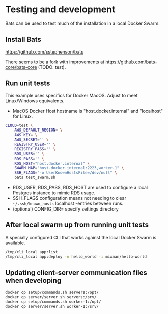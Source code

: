
# Testing and development

Bats can be used to test much of the installation in a local Docker Swarm.

## Install Bats

https://github.com/sstephenson/bats

There seems to be a fork with improvements at https://github.com/bats-core/bats-core (TODO: test).

## Run unit tests

This example uses specifics for Docker MacOS. Adjust to meet Linux/Windows equivalents.
* MacOS Docker Host hostname is "host.docker.internal" and "localhost" for Linux.

```sh
CLOUD=test \
    AWS_DEFAULT_REGION= \
    AWS_KEY= \
    AWS_SECRET='' \
    REGISTRY_USER='' \
    REGISTRY_PASS='' \
    RDS_USER='' \
    RDS_PASS='' \
    RDS_HOST="host.docker.internal" \
    SWARM_MAP="host.docker.internal:2223,worker-1" \
    SSH_FLAGS="-o UserKnownHostsFile=/dev/null" \
    bats test_swarm.sh
```

* RDS_USER, RDS_PASS, RDS_HOST are used to configure a local Postgres instance to mimic RDS usage.
* SSH_FLAGS configuration means not needing to clear `~/.ssh/known_hosts` localhost -entries between runs.
* (optional) CONFIG_DIR= specify settings directory

## After local swarm up from running unit tests

A specially configured CLI that works against the local Docker Swarm is available.

```sh
/tmp/cli_local app:list
/tmp/cli_local app:deploy -n hello_world -i mixman/hello-world
```

## Updating client-server communication files when developing

```sh
docker cp setup/commands.sh servers:/opt/
docker cp server/server.sh servers:/srv/
docker cp setup/commands.sh worker-1:/opt/
docker cp server/server.sh worker-1:/srv/
```

